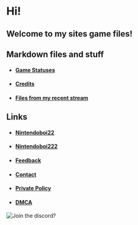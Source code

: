 # Hi!
## Welcome to my sites game files!
## Markdown files and stuff
- #### [Game Statuses](Statuses.md)
- #### [Credits](credits.md)
- #### [Files from my recent stream](https://github.com/Nintendoboi222/games/tree/main/stream%20stuff)
## Links
- #### [Nintendoboi22](Nintendoboi22.github.io)
- #### [Nintendoboi222](Nintendoboi222.github.io)
- #### [Feedback](https://docs.google.com/forms/d/e/1FAIpQLScReJwlA_ev-tzoljQP8tnEVhgM3ydTJ2WALhcsoNoWb33luA/viewform)
- #### [Contact](https://nintendoboi222.github.io/licence-stuff/contact)
- #### [Private Policy](https://nintendoboi222.github.io/licence-stuff/private-policy)
- #### [DMCA](https://nintendoboi222.github.io/licence-stuff/dmca)
 ![Join the discord?](https://invidget.switchblade.xyz/KAxqmAjTsm)
